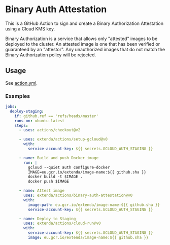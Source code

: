 # Binary Auth Attestation

This is a GitHub Action to sign and create a Binary Authorization Attestation using a Cloud KMS key.

Binary Authorization is a service that allows only "attested" images to be deployed to the cluster. An attested image is one that has been verified or guaranteed by an "attestor". Any unauthorized images that do not match the Binary Authorization policy will be rejected.

## Usage

See [action.yml](action.yml).

### Examples

```yaml
jobs:
  deploy-staging:
    if: github.ref == 'refs/heads/master'
    runs-on: ubuntu-latest
    steps:
      - uses: actions/checkout@v2

      - uses: extenda/actions/setup-gcloud@v0
        with:
          service-account-key: ${{ secrets.GCLOUD_AUTH_STAGING }}

      - name: Build and push Docker image
        run: |
          gcloud --quiet auth configure-docker
          IMAGE=eu.gcr.io/extenda/image-name:${{ github.sha }}
          docker build -t $IMAGE .
          docker push $IMAGE

      - name: Attest image
        uses: extenda/actions/binary-auth-attestation@v0
        with:
          image-path: eu.gcr.io/extenda/image-name:${{ github.sha }}
          service-account-key: ${{ secrets.GCLOUD_AUTH_STAGING }}

      - name: Deploy to Staging
        uses: extenda/actions/cloud-run@v0
        with:
          service-account-key: ${{ secrets.GCLOUD_AUTH_STAGING }}
          image: eu.gcr.io/extenda/image-name:${{ github.sha }}
```
